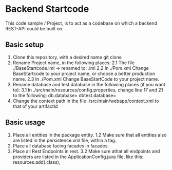 # Backend Startcode
This code sample / Project, is to act as a codebase on which a backend REST-API could be built on.

## Basic setup
1. Clone this repository, with a desired name git clone <github-link> <name-of-project>
2. Rename Project name, in the following places:
	2.1 The file ./BaseStartcode.iml -> renamed to: <Your-project-name>.iml
	2.2 In ./Pom.xml Change <artifactId>BaseStartcode</artifactId> to your project name, or choose a better production name.
	2.3 In ./Pom.xml Change <name>BaseStartCode</name> to your project name.
3. Rename database and test database in the following places (if you want to):
	3.1 In ./src/main/resources/config.properties, change line 17 and 21 to the following:
		db.database=<your-database-name>
		dbtest.database=<your-test-database-name>
4. Change the context path in the file ./src/main/webapp/context.xml to that of your artifactId

## Basic usage
1. Place all entities in the package entity.
1.2 Make sure that all entities also are listed in the persistence.xml file, within a <class> tag.
2. Place all database facing facades in facades.
3. Place all Rest Endpoints in rest.
3.2 Make sure athat all endpoints and providers are listed in the ApplicationConfig.java file, like this: 
resources.add(<class-name-here>.class);
